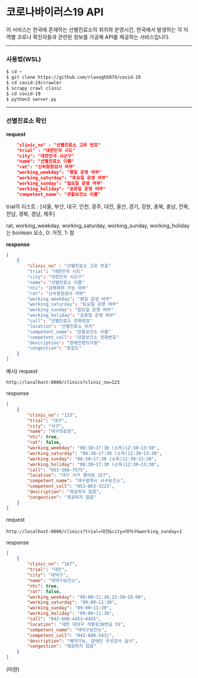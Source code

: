 # 코로나바이러스19 API

이 서비스는 한국에 존재하는 선별진료소의 위치와 운영시간, 한국에서 발생하는 각 지역별 코로나 확진자들과 관련된 정보를 가공해 API를 제공하는 서비스입니다.

<hr />

### 사용법(WSL)

```bash
$ cd ~
$ git clone https://github.com/rlaxogh5079/covid-19
$ cd covid-19/crawler 
$ scrapy crawl clinic 
$ cd covid-19
$ python3 server.py
```


<hr />

### 선별진료소 확인

<b>request</b>
```json
    "clinic_no" : "선별진료소 고유 번호"
    "trial" : "대한민국 시도"
    "city": "대한민국 시군구"
    "name": "선별진료소 이름"
    "rat": "신속항원검사 여부"
    "working_weekday": "평일 운영 여부"
    "working_saturday": "토요일 운영 여부"
    "working_sunday": "일요일 운영 여부"
    "working_holiday": "공휴일 운영 여부"
    "competent_name": "관할보건소 이름"
```
trial의 리스트 : [서울, 부산, 대구, 인천, 광주, 대전, 울산, 경기, 강원, 충북, 충남, 전북, 전남, 경북, 경남, 제주]

rat, working_weekday, working_saturday, working_sunday, working_holiday는 boolean 요소,
0: 거짓, 1: 참

<b>response</b>
```json
[
    {
        "clinic_no" : "선별진료소 고유 번호"
        "trial": "대한민국 시도"
        "city": "대한민국 시군구"
        "name": "선별진료소 이름"
        "ntc": "검체채취 가능 여부"
        "rat": "신속항원검사 여부"
        "working_weekday": "평일 운영 여부"
        "working_saturday": "토요일 운영 여부"
        "working_sunday": "일요일 운영 여부"
        "working_holiday": "공휴일 운영 여부"
        "call": "선별진료소 전화번호"
        "location": "선별진료소 위치"
        "competent_name": "관할보건소 이름"
        "competent_call": "관할보건소 전화번호"
        "description": "장애인편의사항"
        "congestion": "혼잡도"
    }
]
```

예시)
request
```
http://localhost:8000/clinics?clinic_no=123
```

response
```json
[
    {
        "clinic_no": "123",
        "trial": "대구",
        "city": "서구",
        "name": "대구의료원",
        "ntc": true,
        "rat": false,
        "working_weekday": "08:30~17:30 (소독)12:30~13:30",
        "working_saturday": "08:30~17:30 (소독)12:30~13:30",
        "working_sunday": "08:30~17:30 (소독)12:30~13:30",
        "working_holiday": "08:30~17:30 (소독)12:30~13:30",
        "call": "053-560-7575",
        "location": "대구 서구 평리로 157",
        "competent_name": "대구광역시 서구보건소",
        "competent_call": "053-663-3223",
        "description": "제공하지 않음",
        "congestion": "제공하지 않음"
    }
]
```

request
```
http://localhost:8000/clinics?trial=대전&city=대덕구&working_sunday=1
```


response
```json
[
    {
        "clinic_no": "167",
        "trial": "대전",
        "city": "대덕구",
        "name": "대덕구보건소",
        "ntc": true,
        "rat": false,
        "working_weekday": "09:00~11:30,13:30~18:00",
        "working_saturday": "09:00~11:30",
        "working_sunday": "09:00~11:30",
        "working_holiday": "09:00~11:30",
        "call": "042-608-4451~4455",
        "location": "대전 대덕구 석봉로38번길 55",
        "competent_name": "대덕구보건소",
        "competent_call": "042-608-5431",
        "description": "예약가능, 장애인 우선검사 실시",
        "congestion": "제공하지 않음"
    }
]
```
(미완)